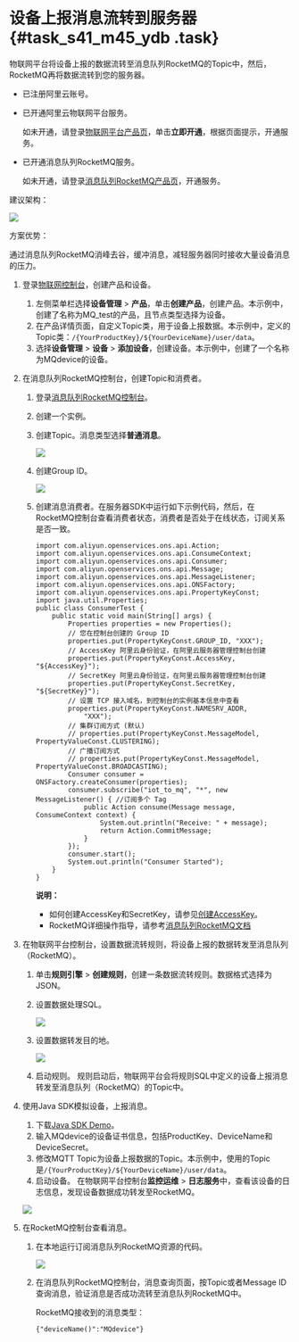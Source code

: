 # 设备上报消息流转到服务器 {#task_s41_m45_ydb .task}

物联网平台将设备上报的数据流转至消息队列RocketMQ的Topic中，然后，RocketMQ再将数据流转到您的服务器。

-   已注册阿里云账号。
-   已开通阿里云物联网平台服务。

    如未开通，请登录[物联网平台产品页](https://www.aliyun.com/product/iot?spm=5176.8142029.388261.381.a7236d3eaQEJCn)，单击**立即开通**，根据页面提示，开通服务。

-   已开通消息队列RocketMQ服务。

    如未开通，请登录[消息队列RocketMQ产品页](https://www.aliyun.com/product/rocketmq)，开通服务。


建议架构：

![](http://static-aliyun-doc.oss-cn-hangzhou.aliyuncs.com/assets/img/7642/155747693433636_zh-CN.png)

方案优势：

通过消息队列RocketMQ消峰去谷，缓冲消息，减轻服务器同时接收大量设备消息的压力。

1.  登录[物联网控制台](https://iot.console.aliyun.com/)，创建产品和设备。 
    1.  左侧菜单栏选择**设备管理** \> **产品**，单击**创建产品**，创建产品。本示例中，创建了名称为MQ\_test的产品，且节点类型选择为设备。 
    2.  在产品详情页面，自定义Topic类，用于设备上报数据。本示例中，定义的Topic类：`/{YourProductKey}/${YourDeviceName}/user/data`。 
    3.  选择**设备管理** \> **设备** \> **添加设备**，创建设备。本示例中，创建了一个名称为MQdevice的设备。 
2.  在消息队列RocketMQ控制台，创建Topic和消费者。 
    1.  登录[消息队列RocketMQ控制台](https://ons.console.aliyun.com/)。 
    2.  创建一个实例。 
    3.  创建Topic。消息类型选择**普通消息**。 

        ![](http://static-aliyun-doc.oss-cn-hangzhou.aliyuncs.com/assets/img/7642/15574769344249_zh-CN.png)

    4.  创建Group ID。 

        ![](http://static-aliyun-doc.oss-cn-hangzhou.aliyuncs.com/assets/img/7642/155747693437803_zh-CN.png)

    5.  创建消息消费者。在服务器SDK中运行如下示例代码，然后，在RocketMQ控制台查看消费者状态，消费者是否处于在线状态，订阅关系是否一致。 

        ```
        import com.aliyun.openservices.ons.api.Action;
        import com.aliyun.openservices.ons.api.ConsumeContext;
        import com.aliyun.openservices.ons.api.Consumer;
        import com.aliyun.openservices.ons.api.Message;
        import com.aliyun.openservices.ons.api.MessageListener;
        import com.aliyun.openservices.ons.api.ONSFactory;
        import com.aliyun.openservices.ons.api.PropertyKeyConst;
        import java.util.Properties;
        public class ConsumerTest {
            public static void main(String[] args) {
                Properties properties = new Properties();
                // 您在控制台创建的 Group ID
                properties.put(PropertyKeyConst.GROUP_ID, "XXX");
                // AccessKey 阿里云身份验证，在阿里云服务器管理控制台创建
                properties.put(PropertyKeyConst.AccessKey, "${AccessKey}");
                // SecretKey 阿里云身份验证，在阿里云服务器管理控制台创建
                properties.put(PropertyKeyConst.SecretKey, "${SecretKey}");
                // 设置 TCP 接入域名，到控制台的实例基本信息中查看
                properties.put(PropertyKeyConst.NAMESRV_ADDR,
                    "XXX");
                // 集群订阅方式 (默认)
                // properties.put(PropertyKeyConst.MessageModel, PropertyValueConst.CLUSTERING);
                // 广播订阅方式
                // properties.put(PropertyKeyConst.MessageModel, PropertyValueConst.BROADCASTING);
                Consumer consumer = ONSFactory.createConsumer(properties);
                consumer.subscribe("iot_to_mq", "*", new MessageListener() { //订阅多个 Tag
                    public Action consume(Message message, ConsumeContext context) {
                        System.out.println("Receive: " + message);
                        return Action.CommitMessage;
                    }
                });
                consumer.start();
                System.out.println("Consumer Started");
            }
        }
        ```

        **说明：** 

        -   如何创建AccessKey和SecretKey，请参见[创建AccessKey](https://help.aliyun.com/document_detail/53045.html)。
        -   RocketMQ详细操作指导，请参考[消息队列RocketMQ文档](https://help.aliyun.com/document_detail/34411.html)
3.  在物联网平台控制台，设置数据流转规则，将设备上报的数据转发至消息队列（RocketMQ）。 
    1.  单击**规则引擎** \> **创建规则**，创建一条数据流转规则。数据格式选择为JSON。 
    2.  设置数据处理SQL。 

        ![](http://static-aliyun-doc.oss-cn-hangzhou.aliyuncs.com/assets/img/7642/155747693437804_zh-CN.png)

    3.  设置数据转发目的地。 

        ![](http://static-aliyun-doc.oss-cn-hangzhou.aliyuncs.com/assets/img/7642/155747693437805_zh-CN.png)

    4.  启动规则。 规则启动后，物联网平台会将规则SQL中定义的设备上报消息转发至消息队列（RocketMQ）的Topic中。
4.  使用Java SDK模拟设备，上报消息。 

    1.  下载[Java SDK Demo](http://gaic.alicdn.com/ztms/java-linkkit-demo-v0130/JavaLinkKitDemo.zip)。 
    2.  输入MQdevice的设备证书信息，包括ProductKey、DeviceName和DeviceSecret。 
    3.  修改MQTT Topic为设备上报数据的Topic。本示例中，使用的Topic是`/{YourProductKey}/${YourDeviceName}/user/data`。 
    4.  启动设备。 
    在物联网平台控制台**监控运维** \> **日志服务**中，查看该设备的日志信息，发现设备数据成功转发至RocketMQ。

    ![](http://static-aliyun-doc.oss-cn-hangzhou.aliyuncs.com/assets/img/7642/155747693440673_zh-CN.png)

5.  在RocketMQ控制台查看消息。 
    1.  在本地运行订阅消息队列RocketMQ资源的代码。 

        ![](http://static-aliyun-doc.oss-cn-hangzhou.aliyuncs.com/assets/img/7642/15574769344274_zh-CN.png)

    2.  在消息队列RocketMQ控制台，消息查询页面，按Topic或者Message ID查询消息，验证消息是否成功流转至消息队列RocketMQ中。 

        RocketMQ接收到的消息类型：

        ```
        {"deviceName()":"MQdevice"}
        ```


